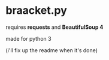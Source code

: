 # braacket.py
requires **requests** and **BeautifulSoup 4**

made for python 3

(i'll fix up the readme when it's done)
